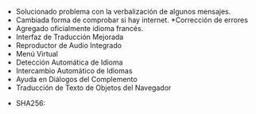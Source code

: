 * Solucionado problema con la verbalización de algunos mensajes.
* Cambiada forma de comprobar si hay internet.
*Corrección de errores
* Agregado oficialmente idioma francés.
* Interfaz de Traducción Mejorada
* Reproductor de Audio Integrado
* Menú Virtual
* Detección Automática de Idioma
* Intercambio Automático de Idiomas
* Ayuda en Diálogos del Complemento
* Traducción de Texto de Objetos del Navegador
- SHA256: 